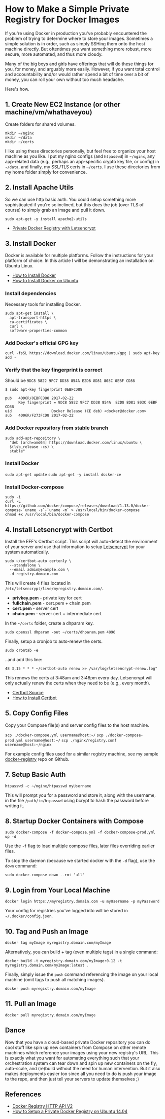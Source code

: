 # How to Make a Simple Private Registry for Docker Images

If you're using Docker in production you've probably encountered the problem
of trying to determine where to store your images. Sometimes a simple solution
is in order, such as simply SSHing them onto the host machine directly. But
oftentimes you want something more robust, more secure, more automated, and
thus more cloudy.

Many of the big boys and girls have offerings that will do these things for you,
for money, and arguably more easily. However, if you want total control and
accountability and/or would rather spend a bit of time over a bit of money, you
can roll your own without too much headache.

Here's how.


## 1. Create New EC2 Instance (or other machine/vm/whathaveyou)

Create folders for shared volumes.

```
mkdir ~/nginx
mkdir ~/data
mkdir ~/certs
```

I like using these directories personally, but feel free to organize your host
machine as you like. I put my nginx configs (and `htpasswd`) in `~/nginx`, any
app-related data (e.g., perhaps an app-specific crypto key file, or config) in
`~/data`, and  finally, my SSL/TLS certs in `~/certs`. I use these directories
from my home folder simply for convenience.


## 2. Install Apache Utils

So we can use http basic auth. You could setup something more sophisticated if
you're so inclined, but this does the job (over TLS of course) to simply grab
an image and pull it down.

`sudo apt-get -y install apache2-utils`

- [Private Docker Registry with Letsencrypt](https://van-rossum.com/2016/12/07/Private-docker-registry-with-letsencrypt.html)


## 3. Install Docker

Docker is available for multiple platforms. Follow the instructions for your
platform of choice. In this article I will be demonstrating an installation
on Ubuntu Linux.

- [How to Install Docker](https://docs.docker.com/engine/installation/)
- [How to Install Docker on Ubuntu](https://docs.docker.com/engine/installation/linux/ubuntu/)

### Install dependencies

Necessary tools for installing Docker.

```
sudo apt-get install \
  apt-transport-https \
  ca-certificates \
  curl \
  software-properties-common
```

### Add Docker's official GPG key

`curl -fsSL https://download.docker.com/linux/ubuntu/gpg | sudo apt-key add -`


### Verify that the key fingerprint is correct

Should be `9DC8 5822 9FC7 DD38 854A E2D8 8D81 803C 0EBF CD88`

```
$ sudo apt-key fingerprint 0EBFCD88

pub   4096R/0EBFCD88 2017-02-22
      Key fingerprint = 9DC8 5822 9FC7 DD38 854A  E2D8 8D81 803C 0EBF CD88
uid                  Docker Release (CE deb) <docker@docker.com>
sub   4096R/F273FCD8 2017-02-22
```

### Add Docker repository from stable branch

```
sudo add-apt-repository \
  "deb [arch=amd64] https://download.docker.com/linux/ubuntu \
  $(lsb_release -cs) \
  stable"
```

### Install Docker

`sudo apt-get update`
`sudo apt-get -y install docker-ce`


### Install Docker-compose

```
sudo -i
curl -L https://github.com/docker/compose/releases/download/1.13.0/docker-compose-`uname -s`-`uname -m` > /usr/local/bin/docker-compose
chmod +x /usr/local/bin/docker-compose
```


## 4. Install Letsencrypt with Certbot

Install the EFF's Certbot script. This script will auto-detect the environment
of your server and use that information to setup
[Letsencrypt](https://letsencrypt.org/) for your system automatically.

```
sudo ~/certbot-auto certonly \
  --standalone \
  --email admin@example.com \
  -d registry.domain.com
```

This will create 4 files located in `/etc/letsencrypt/live/myregistry.domain.com/`.

- **privkey.pem** - private key for cert
- **fullchain.pem** - cert.pem + chain.pem
- **cert.pem** - server cert
- **chain.pem** - server cert + intermediate cert

In the `~/certs` folder, create a dhparam key.

`sudo openssl dhparam -out ~/certs/dhparam.pem 4096`

Finally, setup a cronjob to auto-renew the certs.

`sudo crontab -e`

..and add this line:

`48 3,15 * * * ~/certbot-auto renew >> /var/log/letsencrypt-renew.log"`

This renews the certs at 3:48am and 3:48pm every day. Letsencrypt will only
actually renew the certs when they need to be (e.g., every month).

- [Certbot Source](https://github.com/certbot/certbot)
- [How to Install Certbot](https://certbot.eff.org/docs/install.html)


## 5. Copy Config Files

Copy your Compose file(s) and server config files to the host machine.

`scp ./docker-compose.yml username@host:~/`
`scp ./docker-compose-prod.yml username@host:~/`
`scp ./nginx/registry.conf username@host:~/nginx`

For example config files used for a similar registry machine, see my sample
[docker-registry](https://github.com/robmclarty/docker-registry) repo on Github.


## 7. Setup Basic Auth

`htpasswd -c ~/nginx/htpasswd myUsername`

This will prompt you for a password and store it, along with the username, in
the file `/path/to/htpasswd` using bcrypt to hash the password before writing it.


## 8. Startup Docker Containers with Compose

`sudo docker-compose -f docker-compose.yml -f docker-compose-prod.yml up -d`

Use the `-f` flag to load multiple compose files, later files overriding
earlier files.

To stop the daemon (because we started docker with the `-d` flag), use the
`down` command:

`sudo docker-compose down --rmi 'all'`


## 9. Login from Your Local Machine

`docker login https://myregistry.domain.com -u myUsername -p myPassword`

Your config for registries you've logged into will be stored in `~/.docker/config.json`.


## 10. Tag and Push an Image

`docker tag myImage myregistry.domain.com/myImage`

Alternatively, you can build + tag (even multiple tags) in a single command:

`docker build -t myregistry.domain.com/myImage:0.12 -t myregistry.domain.com/myImage:latest .`

Finally, simply issue the `push` command referencing the image on your local
machine (omit tags to push all matching images).

`docker push myregistry.domain.com/myImage`


## 11. Pull an Image

`docker pull myregistry.domain.com/myImage`


## Dance

Now that you have a cloud-based private Docker repository you can do cool stuff
like spin up new containers from Compose on other remote machines which
reference your images using your new registry's URL. This is exactly what you
want for automating everything such that your orchestration system can tear
down and spin up new containers on the fly, auto-scale, and (re)build without
the need for human intervention. But it also makes deployments easier too since
all you need to do is push your image to the repo, and then just tell your
servers to update themselves ;)


## References

- [Docker Registry HTTP API V2](https://github.com/docker/distribution/blob/master/docs/spec/api.md)
- [How to Setup a Private Docker Registry on Ubuntu 14.04](https://www.digitalocean.com/community/tutorials/how-to-set-up-a-private-docker-registry-on-ubuntu-14-04)
